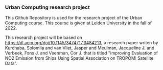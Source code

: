 ### Urban Computing research project
This Github Repository is used for the research project of the Urban Computing course. This course is given at Leiden University in the fall of 2022.

This research project will be based on https://dl.acm.org/doi/10.1145/3474717.3484213, a research paper writen by Kurchaba, Solomiia and van Vliet, Jasper and Meulman, Jacqueline J. and Verbeek, Fons J. and Veenman, Cor J. that is titled "Improving Evaluation of NO2 Emission from Ships Using Spatial Association on TROPOMI Satellite Data".